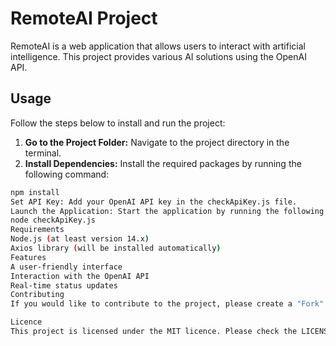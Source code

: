 # RemoteAI Project

RemoteAI is a web application that allows users to interact with artificial intelligence. This project provides various AI solutions using the OpenAI API.

## Usage

Follow the steps below to install and run the project:

1. **Go to the Project Folder:** Navigate to the project directory in the terminal.
2. **Install Dependencies:** Install the required packages by running the following command:
 ```bash
 npm install
 Set API Key: Add your OpenAI API key in the checkApiKey.js file.
Launch the Application: Start the application by running the following command:
node checkApiKey.js
Requirements
Node.js (at least version 14.x)
Axios library (will be installed automatically)
Features
A user-friendly interface
Interaction with the OpenAI API
Real-time status updates
Contributing
If you would like to contribute to the project, please create a "Fork" and make your changes. To send your changes back to the main project, create a "Pull Request".

Licence
This project is licensed under the MIT licence. Please check the LICENSE file for more information.

